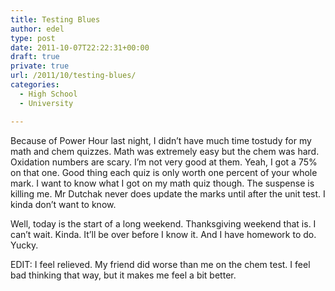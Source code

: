 ```yaml
---
title: Testing Blues
author: edel
type: post
date: 2011-10-07T22:22:31+00:00
draft: true
private: true
url: /2011/10/testing-blues/
categories:
  - High School
  - University

---
```

Because of Power Hour last night, I didn&#8217;t have much time tostudy for my math and chem quizzes. Math was extremely easy but the chem was hard. Oxidation numbers are scary. I&#8217;m not very good at them. Yeah, I got a 75% on that one. Good thing each quiz is only worth one percent of your whole mark. I want to know what I got on my math quiz though. The suspense is killing me. Mr Dutchak never does update the marks until after the unit test. I kinda don&#8217;t want to know.

Well, today is the start of a long weekend. Thanksgiving weekend that is. I can&#8217;t wait. Kinda. It&#8217;ll be over before I know it. And I have homework to do. Yucky.

EDIT: I feel relieved. My friend did worse than me on the chem test. I feel bad thinking that way, but it makes me feel a bit better.

<ol class="footnote">
</ol>